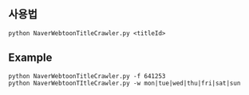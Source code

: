 ## 사용법

```
python NaverWebtoonTitleCrawler.py <titleId>
```
## Example
```
python NaverWebtoonTitleCrawler.py -f 641253
python NaverWebtoonTItleCrawler.py -w mon|tue|wed|thu|fri|sat|sun
```
